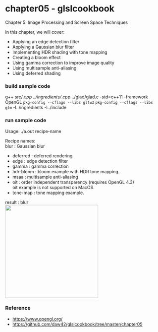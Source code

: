 chapter05 - glslcookbook
===============

Chapter 5. Image Processing and Screen Space Techniques <br/>

In this chapter, we will cover:  <br/>
- Applying an edge detection filter 
- Applying a Gaussian blur filter 
- Implementing HDR shading with tone mapping 
- Creating a bloom effect 
- Using gamma correction to improve image quality 
- Using multisample anti-aliasing 
- Using deferred shading


### build sample code
g++ src/*.cpp  ../ingredients/*.cpp ../glad/glad.c  -std=c++11  -framework OpenGL `pkg-config --cflags --libs glfw3` `pkg-config --cflags --libs glm` -I../ingredients -I../include <br/>

### run sample code
Usage: ./a.out recipe-name <br/>

Recipe names:  <br/>
blur : Gaussian blur <br/>
- deferred : deferred rendering <br/>
- edge : edge detection filter <br/>
- gamma : gamma correction <br/>
- hdr-bloom : bloom example with HDR tone mapping. <br/>
- msaa : multisample anti-aliasing <br/>
- oit : order independent transparency (requires OpenGL 4.3) <br/>
oit example is not supported on MacOS. <br/>
- tone-map : tone mapping example. <br/>

result : blur <br/>
<image src="https://raw.githubusercontent.com/ohwada/MAC_OpenGL_SL_Cookbook/master/chapter05/result/screenshot_blur.png" width="300" /><br/>


### Reference <br/>
- https://www.opengl.org/
- https://github.com/daw42/glslcookbook/tree/master/chapter05

